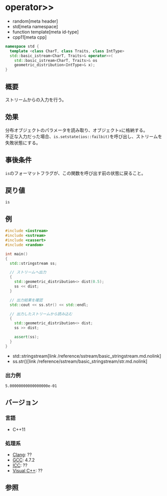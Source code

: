 # operator>>
* random[meta header]
* std[meta namespace]
* function template[meta id-type]
* cpp11[meta cpp]

```cpp
namespace std {
  template <class CharT, class Traits, class IntType>
  std::basic_istream<CharT, Traits>& operator>>(
    std::basic_istream<CharT, Traits>& os
    geometric_distribution<IntType>& x);
}
```

## 概要
ストリームからの入力を行う。


## 効果
分布オブジェクトのパラメータを読み取り、オブジェクト`x`に格納する。  
不正な入力だった場合、`is.setstate(ios::failbit)`を呼び出し、ストリームを失敗状態にする。


## 事後条件
`is`のフォーマットフラグが、この関数を呼び出す前の状態に戻ること。


## 戻り値
`is`


## 例
```cpp example
#include <iostream>
#include <sstream>
#include <cassert>
#include <random>

int main()
{
  std::stringstream ss;

  // ストリームへ出力
  {
    std::geometric_distribution<> dist(0.5);
    ss << dist;
  }

  // 出力結果を確認
  std::cout << ss.str() << std::endl;

  // 出力したストリームから読み込む
  {
    std::geometric_distribution<> dist;
    ss >> dist;

    assert(ss);
  }
}
```
* std::stringstream[link /reference/sstream/basic_stringstream.md.nolink]
* ss.str()[link /reference/sstream/basic_stringstream/str.md.nolink]

### 出力例
```
5.00000000000000000e-01
```

## バージョン
### 言語
- C++11

### 処理系
- [Clang](/implementation.md#clang): ??
- [GCC](/implementation.md#gcc): 4.7.2
- [ICC](/implementation.md#icc): ??
- [Visual C++](/implementation.md#visual_cpp): ??


## 参照



